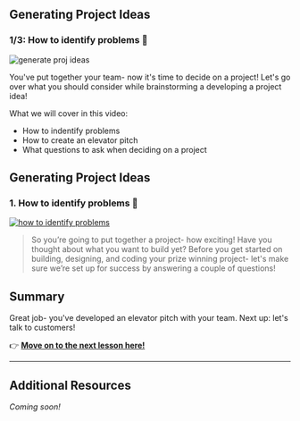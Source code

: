 
## Generating Project Ideas
### 1/3:  How to identify problems 🤔

![generate proj ideas](https://user-images.githubusercontent.com/18564645/133836600-4e8a62f0-224e-45b2-bdd3-745b9579fdc6.png)


You've put together your team- now it's time to decide on a project! Let's go over what you should consider while brainstorming a developing a project idea!

What we will cover in this video: 

- How to indentify problems
- How to create an elevator pitch
- What questions to ask when deciding on a project

## Generating Project Ideas

### 1. How to identify problems 🤔

[![how to identify problems](https://user-images.githubusercontent.com/18564645/133838418-89989b4e-dd44-40ee-acc2-6cef96c6bb25.png)](https://youtu.be/L7Hyr-aU2hA "Generating Project Ideas: How to Identify Problems")

> So you’re going to put together a project- how exciting! Have you thought about what you want to build yet? Before you get started on building, designing, and coding your prize winning project- let's make sure we’re set up for success by answering a couple of questions!

## Summary

Great job- you've developed an elevator pitch with your team. Next up: let's talk to customers!

👉  [**Move on to the next lesson here!**](../2.Talking-to-Potential-Customers/README.md)

---

## Additional Resources
_Coming soon!_
